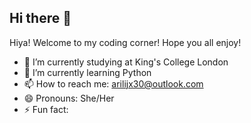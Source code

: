 ## Hi there 👋
Hiya! Welcome to my coding corner! Hope you all enjoy!
- 🔭 I’m currently studying at King's College London
- 🌱 I’m currently learning Python
- 📫 How to reach me: arilijx30@outlook.com
- 😄 Pronouns: She/Her
- ⚡ Fun fact: 
<!--
**INDOORNERD/INDOORNERD** is a ✨ _special_ ✨ repository because its `README.md` (this file) appears on your GitHub profile.
